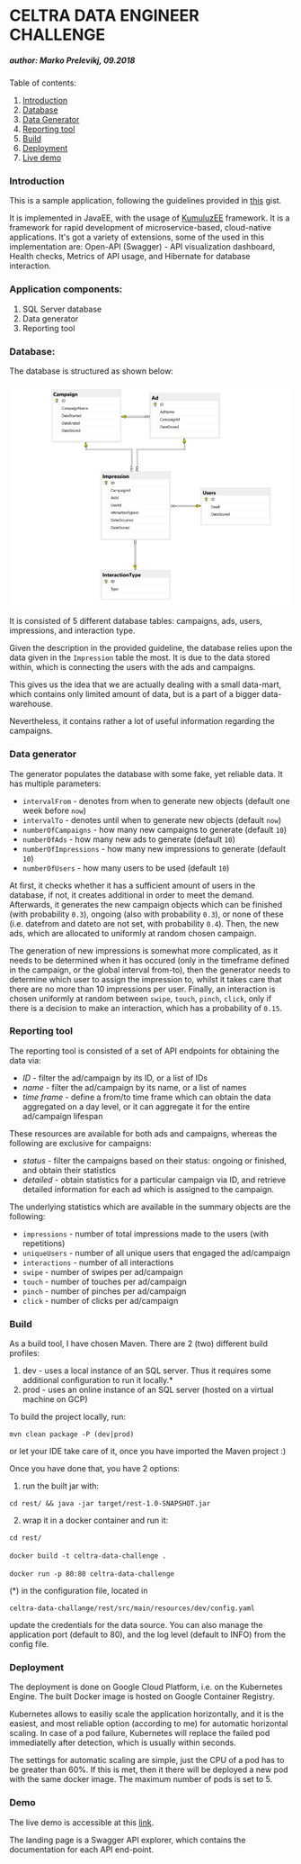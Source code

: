 # CELTRA DATA ENGINEER CHALLENGE
##### author: Marko Prelevikj, 09.2018

Table of contents:
1. [Introduction](#intro)
2. [Database](#db)
3. [Data Generator](#generator)
4. [Reporting tool](#tool)
5. [Build](#build)
6. [Deployment](#deploy)
7. [Live demo](#demo)

<a name="intro"></a>
### Introduction

This is a sample application, following the guidelines provided in [this](https://gist.github.com/gregakespret/943414b3bf457bb9fc1d82d81bc3fbeb) gist.

It is implemented in JavaEE, with the usage of [KumuluzEE](https://ee.kumuluz.com/) framework. It is a framework for rapid development of microservice-based, cloud-native applications. It's got a variety of extensions, some of the used in this implementation are: Open-API (Swagger) - API visualization dashboard, Health checks, Metrics of API usage, and Hibernate for database interaction.

### Application components:
1. SQL Server database
2. Data generator
3. Reporting tool

<a name="db"></a>
### Database:

The database is structured as shown below:

![db schema](./celtra_db.png)

It is consisted of 5 different database tables: campaigns, ads, users, impressions, and interaction type. 

Given the description in the provided guideline, the database relies upon the data given in the `Impression` table the most. It is due to the data stored within, which is connecting the users with the ads and campaigns.

This gives us the idea that we are actually dealing with a small data-mart, which contains only limited amount of data, but is a part of a bigger data-warehouse.

Nevertheless, it contains rather a lot of useful information regarding the campaigns.

<a name="generator"></a>
### Data generator

The generator populates the database with some fake, yet reliable data. It has multiple parameters:

- `intervalFrom` - denotes from when to generate new objects (default one week before `now`)
- `intervalTo` - denotes until when to generate new objects (default `now`)
- `numberOfCampaigns` - how many new campaigns to generate (default `10`)
- `numberOfAds` - how many new ads to generate (default `10`)
- `numberOfImpressions` - how many new impressions to generate (default `10`)
- `numberOfUsers` - how many users to be used (default `10`)

At first, it checks whether it has a sufficient amount of users in the database, if not, it creates additional in order 
to meet the demand. Afterwards, it generates the new campaign objects which can be finished (with probability `0.3`), 
ongoing (also with probability `0.3`), or none of these (i.e. datefrom and dateto are not set, with probability `0.4`).
Then, the new ads, which are allocated to uniformly at random chosen campaign.

The generation of new impressions is somewhat more complicated, as it needs to be determined when it has occured (only in 
the timeframe defined in the campaign, or the global interval from-to), then the generator needs to determine which user 
to assign the impression to, whilst it takes care that there are no more than 10 impressions per user. Finally, an interaction is 
chosen uniformly at random between `swipe`, `touch`, `pinch`, `click`, only if there is a decision to make an interaction, 
which has a probability of `0.15`.

<a name="tool"></a>
### Reporting tool

The reporting tool is consisted of a set of API endpoints for obtaining the data via:

- *ID* - filter the ad/campaign by its ID, or a list of IDs
- *name* - filter the ad/campaign by its name, or a list of names
- *time frame* - define a from/to time frame which can obtain the data aggregated on a day level,
or it can aggregate it for the entire ad/campaign lifespan   

These resources are available for both ads and campaigns, 
whereas the following are exclusive for campaigns:

- *status* - filter the campaigns based on their status: ongoing or finished, 
and obtain their statistics
- *detailed* - obtain statistics for a particular campaign via ID, 
and retrieve detailed information for each ad which is assigned to the campaign.

The underlying statistics which are available in the summary objects are the following:

- `impressions` - number of total impressions made to the users (with repetitions)
- `uniqueUsers` - number of all unique users that engaged the ad/campaign
- `interactions` - number of all interactions
- `swipe` - number of swipes per ad/campaign
- `touch` - number of touches per ad/campaign
- `pinch` - number of pinches per ad/campaign
- `click` - number of clicks per ad/campaign

<a name="build"></a>
### Build

As a build tool, I have chosen Maven. There are 2 (two) different build profiles:

1. dev - uses a local instance of an SQL server. Thus it requires some additional configuration to run it locally.*
2. prod - uses an online instance of an SQL server (hosted on a virtual machine on GCP)

To build the project locally, run:

```
mvn clean package -P (dev|prod)
```

or let your IDE take care of it, once you have imported the Maven project :)

Once you have done that, you have 2 options:

1. run the built jar with:

```
cd rest/ && java -jar target/rest-1.0-SNAPSHOT.jar
```

2. wrap it in a docker container and run it:

```
cd rest/

docker build -t celtra-data-challenge .

docker run -p 80:80 celtra-data-challenge
```


(*) in the configuration file, located in 

```
celtra-data-challange/rest/src/main/resources/dev/config.yaml
```

update the credentials for the data source. You can also manage the application port (default to 80), and the log level (default to INFO) from the config file.

<a name="deploy"></a>
### Deployment

The deployment is done on Google Cloud Platform, i.e. on the Kubernetes Engine. The built Docker image is hosted on Google Container Registry.

Kubernetes allows to easiliy scale the application horizontally, and it is the easiest, and most reliable option (according to me) for automatic horizontal scaling. In case of a pod failure, Kubernetes will replace the failed pod immediatelly after detection, which is usually within seconds.

The settings for automatic scaling are simple, just the CPU of a pod has to be greater than 60%. If this is met, then it there will be deployed a new pod with the same docker image. The maximum number of pods is set to 5.

<a name="demo"></a>
### Demo

The live demo is accessible at this [link](http://35.202.168.112/api-specs/ui).

The landing page is a Swagger API explorer, which contains the documentation for each API end-point.